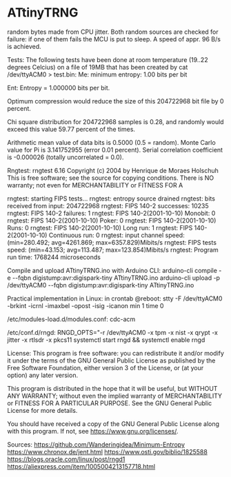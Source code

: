# ATtinyTRNG
random bytes made from CPU jitter.
Both random sources are checked for failure: if one of them fails the MCU is put to sleep.
A speed of appr. 96 B/s is achieved.

Tests:
The following tests have been done at room temperature (19..22 degrees Celcius) on a file of 19MB that has been created by
cat /dev/ttyACM0 > test.bin:
Me:
 minimum entropy: 1.00 bits per bit

Ent:
 Entropy = 1.000000 bits per bit.

 Optimum compression would reduce the size
 of this 204722968 bit file by 0 percent.

 Chi square distribution for 204722968 samples is 0.28, and randomly
 would exceed this value 59.77 percent of the times.

 Arithmetic mean value of data bits is 0.5000 (0.5 = random).
 Monte Carlo value for Pi is 3.141752955 (error 0.01 percent).
 Serial correlation coefficient is -0.000026 (totally uncorrelated = 0.0).

Rngtest:
 rngtest 6.16
 Copyright (c) 2004 by Henrique de Moraes Holschuh
 This is free software; see the source for copying conditions.  There is NO warranty; not even for MERCHANTABILITY or FITNESS FOR A 

 rngtest: starting FIPS tests...
 rngtest: entropy source drained
 rngtest: bits received from input: 204722968
 rngtest: FIPS 140-2 successes: 10235
 rngtest: FIPS 140-2 failures: 1
 rngtest: FIPS 140-2(2001-10-10) Monobit: 0
 rngtest: FIPS 140-2(2001-10-10) Poker: 0
 rngtest: FIPS 140-2(2001-10-10) Runs: 0
 rngtest: FIPS 140-2(2001-10-10) Long run: 1
 rngtest: FIPS 140-2(2001-10-10) Continuous run: 0
 rngtest: input channel speed: (min=280.492; avg=4261.869; max=6357.829)Mibits/s
 rngtest: FIPS tests speed: (min=43.153; avg=113.487; max=123.854)Mibits/s
 rngtest: Program run time: 1768244 microseconds

Compile and upload ATtinyTRNG.ino with Arduino CLI:
arduino-cli compile -e --fqbn digistump:avr:digispark-tiny ATtinyTRNG.ino
arduino-cli upload -p /dev/ttyACM0 --fqbn digistump:avr:digispark-tiny ATtinyTRNG.ino

Practical implementation in Linux:
in crontab @reboot:
stty -F /dev/ttyACM0 -brkint -icrnl -imaxbel -opost -isig -icanon min 1 time 0

/etc/modules-load.d/modules.conf: cdc-acm

/etc/conf.d/rngd: RNGD_OPTS="-r /dev/ttyACM0 -x tpm -x nist -x qrypt -x jitter -x rtlsdr -x pkcs11
systemctl start rngd && systemctl enable rngd

License:
This program is free software: you can redistribute it and/or modify
it under the terms of the GNU General Public License as published by
the Free Software Foundation, either version 3 of the License, or
(at your option) any later version.

This program is distributed in the hope that it will be useful,
but WITHOUT ANY WARRANTY; without even the implied warranty of
MERCHANTABILITY or FITNESS FOR A PARTICULAR PURPOSE.  See the
GNU General Public License for more details.

You should have received a copy of the GNU General Public License
along with this program.  If not, see <https://www.gnu.org/licenses/>.

Sources:
https://github.com/Wanderingidea/Minimum-Entropy
https://www.chronox.de/jent.html
https://www.osti.gov/biblio/1825588
https://blogs.oracle.com/linux/post/rngd1
https://aliexpress.com/item/1005004213157718.html
